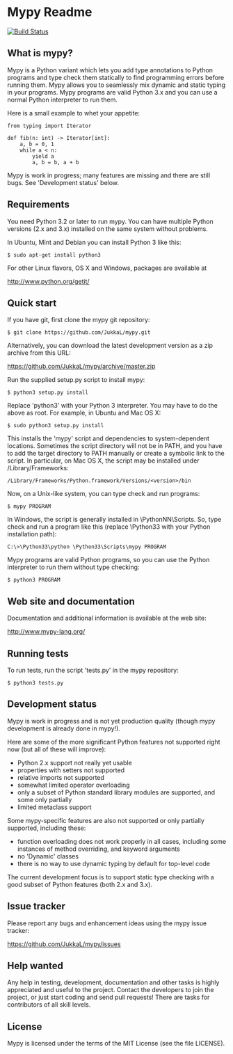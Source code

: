 Mypy Readme
===========

[![Build Status](https://travis-ci.org/JukkaL/mypy.svg)](https://travis-ci.org/JukkaL/mypy)


What is mypy?
-------------

Mypy is a Python variant which lets you add type annotations to Python
programs and type check them statically to find programming errors
before running them.  Mypy allows you to seamlessly mix dynamic and
static typing in your programs.  Mypy programs are valid Python 3.x
and you can use a normal Python interpreter to run them.

Here is a small example to whet your appetite:

    from typing import Iterator

    def fib(n: int) -> Iterator[int]:
        a, b = 0, 1
        while a < n:
            yield a
            a, b = b, a + b

Mypy is work in progress; many features are missing and there are
still bugs.  See 'Development status' below.


Requirements
------------

You need Python 3.2 or later to run mypy.  You can have multiple Python
versions (2.x and 3.x) installed on the same system without problems.

In Ubuntu, Mint and Debian you can install Python 3 like this:

    $ sudo apt-get install python3

For other Linux flavors, OS X and Windows, packages are available at

  http://www.python.org/getit/


Quick start
-----------

If you have git, first clone the mypy git repository:

    $ git clone https://github.com/JukkaL/mypy.git

Alternatively, you can download the latest development version as a
zip archive from this URL:

  https://github.com/JukkaL/mypy/archive/master.zip

Run the supplied setup.py script to install mypy:

    $ python3 setup.py install

Replace 'python3' with your Python 3 interpreter.  You may have to do
the above as root. For example, in Ubuntu and Mac OS X:

    $ sudo python3 setup.py install

This installs the 'mypy' script and dependencies to system-dependent
locations.  Sometimes the script directory will not be in PATH,
and you have to add the target directory to PATH manually or
create a symbolic link to the script.  In particular, on Mac OS X, the
script may be installed under /Library/Frameworks:

    /Library/Frameworks/Python.framework/Versions/<version>/bin

Now, on a Unix-like system, you can type check and run programs:

    $ mypy PROGRAM

In Windows, the script is generally installed in
\PythonNN\Scripts. So, type check and run a program like this (replace
\Python33 with your Python installation path):

    C:\>\Python33\python \Python33\Scripts\mypy PROGRAM
    
Mypy programs are valid Python programs, so you can use the Python
interpreter to run them without type checking:

    $ python3 PROGRAM


Web site and documentation
--------------------------

Documentation and additional information is available at the web site:

  http://www.mypy-lang.org/


Running tests
-------------

To run tests, run the script 'tests.py' in the mypy repository:

    $ python3 tests.py


Development status
------------------

Mypy is work in progress and is not yet production quality (though
mypy development is already done in mypy!).

Here are some of the more significant Python features not supported
right now (but all of these will improve):

 - Python 2.x support not really yet usable
 - properties with setters not supported
 - relative imports not supported
 - somewhat limited operator overloading
 - only a subset of Python standard library modules are supported, and some
   only partially
 - limited metaclass support

Some mypy-specific features are also not supported or only partially
supported, including these:

 - function overloading does not work properly in all cases, including
   some instances of method overriding, and keyword arguments
 - no 'Dynamic' classes
 - there is no way to use dynamic typing by default for top-level code

The current development focus is to support static type checking with a good
subset of Python features (both 2.x and 3.x).


Issue tracker
-------------

Please report any bugs and enhancement ideas using the mypy issue
tracker:

  https://github.com/JukkaL/mypy/issues


Help wanted
-----------

Any help in testing, development, documentation and other tasks is
highly appreciated and useful to the project.  Contact the developers
to join the project, or just start coding and send pull requests!
There are tasks for contributors of all skill levels.


License
-------

Mypy is licensed under the terms of the MIT License (see the file
LICENSE).
